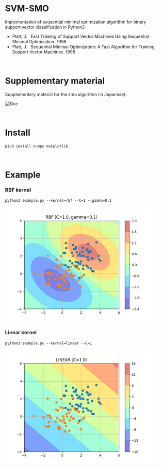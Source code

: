 # SVM-SMO
Implementation of sequential minimal optimization algorithm for binary support vector classification in Python3.

- Platt, J. &nbsp; Fast Training of Support Vector Machines Using Sequential Minimal Optimization. 1998.
- Platt, J. &nbsp; Sequential Minimal Optimization: A Fast Algorithm for Training Support Vector Machines. 1998.
<br>

# Supplementary material
Supplementary material for the smo algorithm (in Japanese).

![Doc](doc)

<br>

# Install
```
pip3 install numpy matplotlib
```
<br>

# Example
### RBF kernel
```
python3 example.py --kernel=rbf --C=1 --gamma=0.1  
```

![](fig/rbf.jpg)
<br>
### Linear kernel
```
python3 example.py --kernel=linear --C=1  
```

![](fig/linear.jpg)
